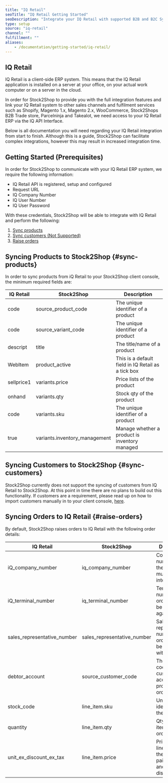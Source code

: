 ```yaml
---
title: "IQ Retail"
seoTitle: "IQ Retail Getting Started"
seoDescription: "Integrate your IQ Retail with supported B2B and B2C Systems through Stock2Shop"
type: setup
source: "iq-retail"
channel: ""
fulfillment: ""
aliases:
    - /documentation/getting-started/iq-retail/
---
```


## IQ Retail
IQ Retail is a client-side ERP system. 
This means that the IQ Retail application is installed on a server at your office, on your actual work computer or on a server in the cloud.

In order for Stock2Shop to provide you with the full integration features and link your IQ Retail system 
to other sales channels and fulfilment services such as Shopify, Magento 1.x, Magento 2.x, WooCommerce, Stock2Shops B2B Trade store, 
Parcelninja and Takealot, we need access to your IQ Retail ERP via the IQ API Interface.

Below is all documentation you will need regarding your IQ Retail integration from start to finish.
Although this is a guide, Stock2Shop can facilitate complex integrations, however this may result in increased integration time.

## Getting Started (Prerequisites)
In order for Stock2Shop to communicate with your IQ Retail ERP system, we require the following information:

- IQ Retail API is registered, setup and configured
- Request URL
- IQ Company Number
- IQ User Number
- IQ User Password

With these credentials, Stock2Shop will be able to integrate with 
IQ Retail and perform the following:

1. [Sync products](#sync-products) 
2. [Sync customers (Not Supported)](#sync-customers) 
3. [Raise orders](#raise-orders) 

## Syncing Products to Stock2Shop {#sync-products}
In order to sync products from iQ Retail to your Stock2Shop client console, 
the minimum required fields are:

| IQ Retail           | Stock2Shop                     | Description                                        |
| ------------------- | ------------------------------ | -------------------------------------------------- |
| code                | source_product_code            | The unique identifier of a product                 |
| code                | source_variant_code            | The unique identifier of a product                 |
| descript            | title                          | The title/name of a product                        |
| WebItem             | product_active                 | This is a default field in IQ Retail as a tick box |
| sellprice1          | variants.price                 | Price lists of the product                         |
| onhand              | variants.qty                   | Stock qty of the product                           |
| code                | variants.sku                   | The unique identifier of a product                 |
| true                | variants.inventory_management  | Manage whether a product is inventory managed      |

## Syncing Customers to Stock2Shop  {#sync-customers}
Stock2Shop currently does not support the syncing of customers from IQ Retail to Stock2Shop. 
At this point in time there are no plans to build out this functionality. 
If customers are a requirement, please read up on how to import customers manually in to your client console, [here](/help/guides/customer-import/ "Manually import customers into Stock2Shop").

## Syncing Orders to IQ Retail {#raise-orders}
By default, Stock2Shop raises orders to IQ Retail with the following order details:

| IQ Retail                     | Stock2Shop                    | Description                                                          |
| ----------------------------- | ----------------------------- | -------------------------------------------------------------------- |
| iQ_company_number             | iq_company_number             | Company id / number that the orders must process into                  |
| iQ_terminal_number            | iq_terminal_number            | Terminal number that orders must be processed against                |
| sales_representative_number   | sales_representative_number   | Sales representative number that orders must be processed with       |
| debtor_account                | source_customer_code          | The name / code of the customer account to process the order against   |
| stock_code                    | line_item.sku                 | Unique identifier of the line item                                   |
| quantity                      | line_item.qty                 | Qty of the line item that was ordered                                |
| unit_ex_discount_ex_tax       | line_item.price               | Price of the line item that the customer paid ex tax and ex discount |


